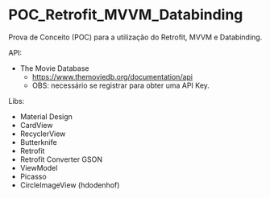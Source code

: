 # POC_Retrofit_MVVM_Databinding
Prova de Conceito (POC) para a utilização do Retrofit, MVVM e Databinding.

API:
 * The Movie Database
   * https://www.themoviedb.org/documentation/api
   * OBS: necessário se registrar para obter uma API Key.
 
 Libs:
 - Material Design
 - CardView
 - RecyclerView
 - Butterknife
 - Retrofit
 - Retrofit Converter GSON
 - ViewModel
 - Picasso
 - CircleImageView (hdodenhof)
